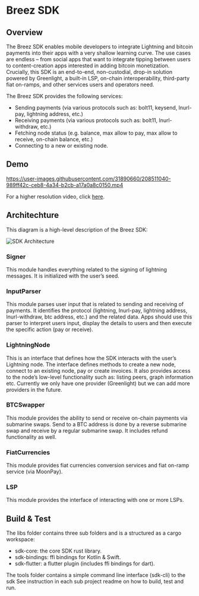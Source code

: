 # Breez SDK

## Overview
The Breez SDK enables mobile developers to integrate Lightning and bitcoin payments into their apps with a very shallow learning curve. The use cases are endless – from social apps that want to integrate tipping between users to content-creation apps interested in adding bitcoin monetization. Crucially, this SDK is an end-to-end, non-custodial, drop-in solution powered by Greenlight, a built-in LSP, on-chain interoperability, third-party fiat on-ramps, and other services users and operators need.
   
The Breez SDK provides the following services:
* Sending payments (via various protocols such as: bolt11, keysend, lnurl-pay, lightning address, etc.)
* Receiving payments (via various protocols such as: bolt11, lnurl-withdraw, etc.)
* Fetching node status (e.g. balance, max allow to pay, max allow to receive, on-chain balance, etc.)
* Connecting to a new or existing node.

## Demo

https://user-images.githubusercontent.com/31890660/208511040-989ff42c-ceb8-4a34-b2cb-a17a0a8c0150.mp4

For a higher resolution video, click [here](https://youtu.be/PRVWB4K52Es).

## Architechture
This diagram is a high-level description of the Breez SDK:

![SDK Architecture](https://user-images.githubusercontent.com/31890660/208512955-6e648b86-4c8a-457a-b844-3dda8b2aa8ec.png)

### Signer
This module handles everything related to the signing of lightning messages. It is initialized with the user’s seed.
### InputParser
This module parses user input that is related to sending and receiving of payments. It identifies the protocol (lightning, lnurl-pay, lightning address, lnurl-withdraw, btc address, etc.) and the related data. Apps should use this parser to interpret users input, display the details to users and then execute the specific action (pay or receive).
### LightningNode
This is an interface that defines how the SDK interacts with the user’s Lightning node. The interface defines methods to create a new node, connect to an existing node, pay or create invoices. It also provides access to the node’s low-level functionality such as: listing peers, graph information etc. Currently we only have one provider (Greenlight) but we can add more providers in the future.
### BTCSwapper
This module provides the ability to send or receive on-chain payments via submarine swaps. Send to a BTC address is done by a reverse submarine swap and receive by a regular submarine swap. It includes refund functionality as well.
### FiatCurrencies
This module provides fiat currencies conversion services and fiat on-ramp service (via MoonPay).
### LSP
This module provides the interface of interacting with one or more LSPs.

## Build & Test
The libs folder contains three sub folders and is a structured as a cargo workspace:
* sdk-core: the core SDK rust library. 
* sdk-bindings: ffi bindings for Kotlin & Swift. 
* sdk-flutter: a flutter plugin (includes ffi bindings for dart).

The tools folder contains a simple command line interface (sdk-cli) to the sdk
See instruction in each sub project readme on how to build, test and run.

